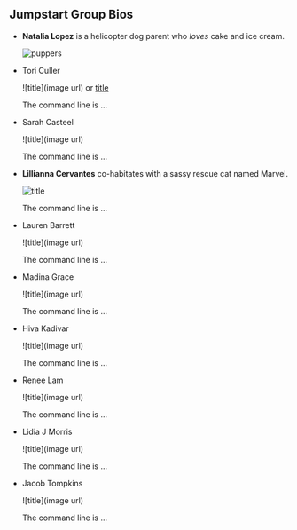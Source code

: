 ## Jumpstart Group Bios

- **Natalia Lopez** is a helicopter dog parent who *loves* cake and ice cream.

   ![puppers](https://encrypted-tbn0.gstatic.com/images?q=tbn%3AANd9GcQq4YXHU5CzMxbh3ZV4tyNJ2UqcD5wxmObunw&usqp=CAU)

- Tori Culler

  ![title](image url) or [title](url)
  
  The command line is ...

- Sarah Casteel

  ![title](image url)
  
  The command line is ...

- **Lillianna Cervantes** co-habitates with a sassy rescue cat named Marvel. 

  ![title](https://www.google.com/url?sa=i&url=https%3A%2F%2Fpet-net.net%2Fsan-diego-tortoiseshell-cat-adoption%2F&psig=AOvVaw0yYoPIPGL_oa1tYHNNF5cc&ust=1596571269978000&source=images&cd=vfe&ved=0CAIQjRxqFwoTCOi-hNDp_-oCFQAAAAAdAAAAABAp)
  
  
  The command line is ...
  
- Lauren Barrett

  ![title](image url)
  
  The command line is ...
  
- Madina Grace

  ![title](image url)
  
  The command line is ...
  
- Hiva Kadivar

  ![title](image url)
  
  The command line is ...
  
- Renee Lam

  ![title](image url)
  
  The command line is ...
  
- Lidia J Morris

  ![title](image url)
  
  The command line is ...
  
- Jacob Tompkins

  ![title](image url)
  
  The command line is ...
  
